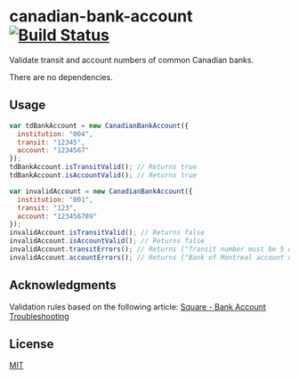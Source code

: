 # canadian-bank-account [![Build Status](https://travis-ci.org/wealthsimple/canadian-bank-account.svg?branch=master)](https://travis-ci.org/wealthsimple/canadian-bank-account)

Validate transit and account numbers of common Canadian banks.

There are no dependencies.

## Usage

```javascript
var tdBankAccount = new CanadianBankAccount({
  institution: "004",
  transit: "12345",
  account: "1234567"
});
tdBankAccount.isTransitValid(); // Returns true
tdBankAccount.isAccountValid(); // Returns true

var invalidAccount = new CanadianBankAccount({
  institution: "001",
  transit: "123",
  account: "123456789"
});
invalidAccount.isTransitValid(); // Returns false
invalidAccount.isAccountValid(); // Returns false
invalidAccount.transitErrors(); // Returns ["Transit number must be 5 digits long."]
invalidAccount.accountErrors(); // Returns ["Bank of Montreal account number must be 7 digits long."]
```

## Acknowledgments

Validation rules based on the following article: [Square - Bank Account Troubleshooting](https://squareup.com/help/ca/en/article/6097-bank-account-troubleshooting)

## License

[MIT](http://opensource.org/licenses/MIT)
